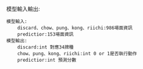 模型輸入輸出:
	
	模型輸入:
		discard、chow、pung、kong、riichi:986場面資訊
		predictior:153場面資訊
	模型輸出:
		discard:int 對應34牌種
		chow、pung、kong、riichi:int 0 or 1是否執行動作
		predictior:int 預測分數
		
